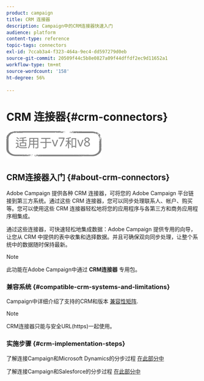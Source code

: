 ```yaml
---
product: campaign
title: CRM 连接器
description: Campaign中的CRM连接器快速入门
audience: platform
content-type: reference
topic-tags: connectors
exl-id: 7ccab3a4-f323-464a-9ec4-dd597279d0eb
source-git-commit: 20509f44c5b8e0827a09f44dffdf2ec9d11652a1
workflow-type: tm+mt
source-wordcount: '158'
ht-degree: 56%

---
```


# CRM 连接器{#crm-connectors}

![](../../assets/common.svg)

## CRM连接器入门 {#about-crm-connectors}

Adobe Campaign 提供各种 CRM 连接器，可将您的 Adobe Campaign 平台链接到第三方系统。通过这些 CRM 连接器，您可以同步处理联系人、帐户、购买等。您可以使用这些 CRM 连接器轻松地将您的应用程序与各第三方和商务应用程序相集成。

通过这些连接器，可快速轻松地集成数据：Adobe Campaign 提供专用的向导，让您从 CRM 中提供的表中收集和选择数据。并且可确保双向同步处理，让整个系统中的数据随时保持最新。

>[!NOTE]
>
>此功能在Adobe Campaign中通过 **CRM连接器** 专用包。


### 兼容系统 {#compatible-crm-systems-and-limitations}

Campaign中详细介绍了支持的CRM和版本 [兼容性矩阵](../../rn/using/compatibility-matrix.md).

>[!NOTE]
>
>CRM连接器只能与安全URL(https)一起使用。

### 实施步骤 {#crm-implementation-steps}

了解连接Campaign和Microsoft Dynamics的分步过程 [在此部分中](../../platform/using/crm-ms-dynamics.md)


了解连接Campaign和Salesforce的分步过程 [在此部分中](../../platform/using/crm-sfdc.md)
